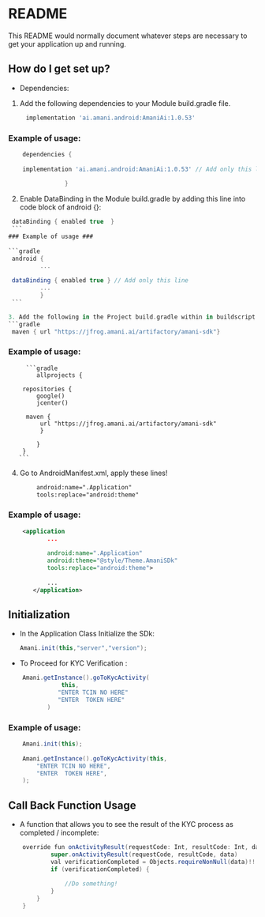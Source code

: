 # README #

This README would normally document whatever steps are necessary to get your application up and running.



## How do I get set up? ##

   * Dependencies:

   1. Add the following dependencies to your Module build.gradle file.
```gradle
     implementation 'ai.amani.android:AmaniAi:1.0.53' 
```
### Example of usage: ###

```gradle
    dependencies { 
    
    implementation 'ai.amani.android:AmaniAi:1.0.53' // Add only this line
    
                }  
```

   2. Enable DataBinding in the Module build.gradle by adding this line into code block of android {}:
   
   ```gradle
    dataBinding { enabled true  } 
    ```
### Example of usage ###
     
```gradle
    android { 
            ...
    
    dataBinding { enabled true } // Add only this line 
            ...
            }
    ```

  3. Add the following in the Project build.gradle within in buildscript within the buildscript->repositories and buildscript->allprojects.
```gradle  
    maven { url "https://jfrog.amani.ai/artifactory/amani-sdk"}
```
### Example of usage:
  
         ```gradle   
            allprojects {
            
        repositories {
            google()
            jcenter()
            
         maven {
             url "https://jfrog.amani.ai/artifactory/amani-sdk"
             }
    
            }
        }
       ```
4. Go to AndroidManifest.xml, apply these lines!
 
```xml
        android:name=".Application"
        tools:replace="android:theme" 
```


### Example of usage:
 
 ```xml
     <application
            ...
            
            android:name=".Application"
            android:theme="@style/Theme.AmaniSDk"
            tools:replace="android:theme">
             
            ...
        </application>
```

## Initialization ##
 
 * In the Application Class Initialize the SDk:    
 
    ```java   
    Amani.init(this,"server","version");
    ```

 * To Proceed for KYC Verification :
        
        
```java    
    Amani.getInstance().goToKycActivity(
               this,
              "ENTER TCIN NO HERE"
              "ENTER  TOKEN HERE"
           )
```
        
### Example of usage:

```java
    Amani.init(this); 
    
    Amani.getInstance().goToKycActivity(this,
        "ENTER TCIN NO HERE", 
        "ENTER  TOKEN HERE", 
    );
```
## Call Back Function Usage ##

   * A function that allows you to see the result of the KYC process as completed / incomplete:  
```java
    override fun onActivityResult(requestCode: Int, resultCode: Int, data: Intent?) {
            super.onActivityResult(requestCode, resultCode, data)
            val verificationCompleted = Objects.requireNonNull(data)!!.getBooleanExtra("ON_SUCCESS", false)
            if (verificationCompleted) {
    
                //Do something!
            }
        }
    }
```    

